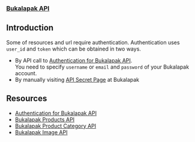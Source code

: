 ### [Bukalapak API](README.md)

## Introduction

Some of resources and url require authentication.
Authentication uses `user_id` and `token` which can be obtained in two ways.
+ By API call to [Authentication for Bukalapak API](authenticate.md#authentication-for-bukalapak-api).  
  You need to specify `username` or `email` and `password` of your Bukalapak account.
+ By manually visiting [API Secret Page](https://www.bukalapak.com/users/api_secret) at Bukalapak

## Resources
+ [Authentication for Bukalapak API](authenticate.md#-home)
+ [Bukalapak Products API](products.md#-home)
+ [Bukalapak Product Category API](categories.md#-home)
+ [Bukalapak Image API](images.md#-home)
